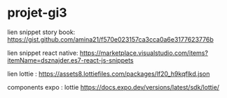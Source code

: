 # projet-gi3


lien snippet story book: https://gist.github.com/amina21/f570e023157ca3cca0a6e3177623776b

lien snippet react native: https://marketplace.visualstudio.com/items?itemName=dsznajder.es7-react-js-snippets

lien lottie : https://assets8.lottiefiles.com/packages/lf20_h9kqflkd.json


components expo :  lottie https://docs.expo.dev/versions/latest/sdk/lottie/
